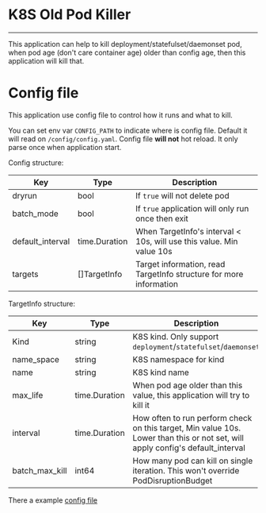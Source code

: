 # K8S Old Pod Killer

-----

This application can help to kill deployment/statefulset/daemonset pod, 
when pod age (don't care container age) older than config age, then this application will kill that.

# Config file

This application use config file to control how it runs and what to kill.

You can set env var `CONFIG_PATH` to indicate where is config file. Default it will read on `/config/config.yaml`. 
Config file **will not** hot reload. It only parse once when application start.

Config structure:

| Key              | Type          | Description                                                          |
|------------------|---------------|----------------------------------------------------------------------|
| dryrun           | bool          | If `true` will not delete pod                                        |
| batch_mode       | bool          | If `true` application will only run once then exit                   |
| default_interval | time.Duration | When TargetInfo's interval < 10s, will use this value. Min value 10s |
| targets          | []TargetInfo  | Target information, read TargetInfo structure for more information   |

TargetInfo structure:

| Key            | Type          |Description                                                                                                                     |
|----------------|---------------|--------------------------------------------------------------------------------------------------------------------------------|
| Kind           | string        | K8S kind. Only support `deployment`/`statefulset`/`daemonset`                                                                  |
| name_space     | string        | K8S namespace for kind                                                                                                         |
| name           | string        | K8S kind name                                                                                                                  |
| max_life       | time.Duration | When pod age older than this value, this application will try to kill it                                                       | 
| interval       | time.Duration | How often to run perform check on this target, Min value 10s. Lower than this or not set, will apply config's default_interval |
| batch_max_kill | int64         | How many pod can kill on single iteration. This won't override PodDisruptionBudget                                             |

There a example [config file](/example/example_config.yaml)
